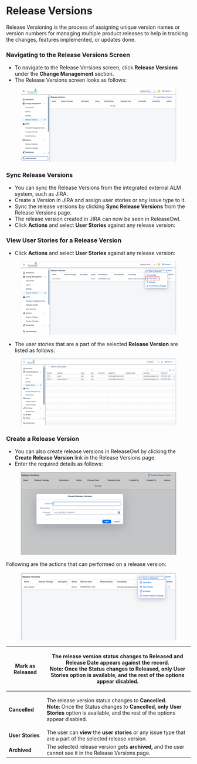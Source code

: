 # Release Versions

Release Versioning is the process of assigning unique version names or version numbers for managing multiple product releases to help in tracking the changes, features implemented, or updates done.

### Navigating to the Release Versions Screen <a href="#pdf-page-0ebflbp2eco5zehbqqzc-navigating-to-the-release-versions-screen" id="pdf-page-0ebflbp2eco5zehbqqzc-navigating-to-the-release-versions-screen"></a>

* To navigate to the Release Versions screen, click **Release Versions** under the **Change Management** section.
* The Release Versions screen looks as follows:

<figure><img src="../../.gitbook/assets/image (11) (1) (1) (1).png" alt=""><figcaption></figcaption></figure>

### Sync Release Versions <a href="#pdf-page-0ebflbp2eco5zehbqqzc-sync-release-versions" id="pdf-page-0ebflbp2eco5zehbqqzc-sync-release-versions"></a>

* You can sync the Release Versions from the integrated external ALM system, such as JIRA.
* Create a Version in JIRA and assign user stories or any issue type to it.
* Sync the release versions by clicking **Sync Release Versions** from the Release Versions page.
* The release version created in JIRA can now be seen in ReleaseOwl.
* Click **Actions** and select **User Stories** against any release version:

### **View User Stories for a Release Version** <a href="#pdf-page-0ebflbp2eco5zehbqqzc-view-user-stories-for-a-release-version" id="pdf-page-0ebflbp2eco5zehbqqzc-view-user-stories-for-a-release-version"></a>

* Click **Actions** and select **User Stories** against any release version:

<figure><img src="../../.gitbook/assets/image (14) (1) (1) (1).png" alt=""><figcaption></figcaption></figure>

* The user stories that are a part of the selected **Release Version** are listed as follows:

<figure><img src="../../.gitbook/assets/image (1) (1) (1) (1) (1) (1) (1) (1) (1) (1) (1) (1) (1) (1) (1) (1) (1) (1) (1) (1).png" alt=""><figcaption></figcaption></figure>

### **Create a Release Version** <a href="#pdf-page-0ebflbp2eco5zehbqqzc-create-a-release-version" id="pdf-page-0ebflbp2eco5zehbqqzc-create-a-release-version"></a>

* You can also create release versions in ReleaseOwl by clicking the **Create Release Version** link in the Release Versions page.
* Enter the required details as follows:

<figure><img src="../../.gitbook/assets/image (12) (1) (1) (1).png" alt=""><figcaption></figcaption></figure>

Following are the actions that can performed on a release version:

<figure><img src="../../.gitbook/assets/image (13) (1) (1) (1).png" alt=""><figcaption></figcaption></figure>

| **Mark as Released** | <p>The release version status changes to <strong>Released</strong> and <strong>Release Date</strong> appears against the record.<br><strong>Note:</strong> Once the Status changes to <strong>Released, only User Stories</strong> option is available, and the rest of the options appear disabled.</p> |
| -------------------- | -------------------------------------------------------------------------------------------------------------------------------------------------------------------------------------------------------------------------------------------------------------------------------------------------------- |
| **Cancelled**        | <p>The release version status changes to <strong>Cancelled.</strong><br><strong>Note:</strong> Once the Status changes to <strong>Cancelled, only User Stories</strong> option is available, and the rest of the options appear disabled.</p>                                                            |
| **User Stories**     | The user can **view** the **user stories** or any issue type that are a part of the selected release version.                                                                                                                                                                                            |
| **Archived**         | The selected release version gets **archived,** and the user cannot see it in the Release Versions page.                                                                                                                                                                                                 |

